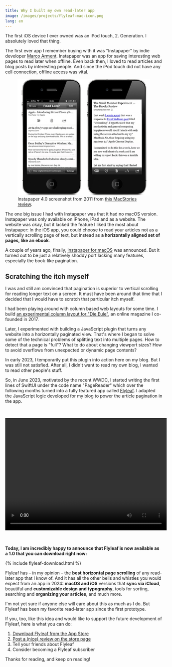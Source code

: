 ```yaml
---
title: Why I built my own read-later app
image: /images/projects/flyleaf-mac-icon.png
lang: en
---
```


The first iOS device I ever owned was an iPod touch, 2. Generation. I absolutely loved that thing.

The first ever app I remember buying with it was "Instapaper" by indie developer [Marco Arment](https://marco.org/about). Instapaper was an app for saving interesting web pages to read later when offline. Even back then, I loved to read articles and blog posts by interesting people. And since the iPod touch did not have any cell connection, offline access was vital.

<figure>
  <img src="/images/instapaper-4-macstories.jpeg" alt="Instapaper 4.0 screenshot from 2011">
  <figcaption>Instapaper 4.0 screenshot from 2011 from <a href="https://www.macstories.net/news/instapaper-4-0-available-completely-redesigned-ipad-ui-new-features-search-subscription/">this MacStories review</a>.</figcaption>
</figure>


<!-- Instapaper also had a very nice minimalistic reading view, which was also important since most websites were not very readable on a tiny 3.5 inch screen. -->

<!--  Today, using such an app is less about offline access, since mobile internet today is ubiquitous and fast. Today they more about avoiding ads and popups and generally user-hostile web design. -->

The one big issue I had with Instapaper was that it had no macOS version. Instapaper was only available on iPhone, iPad and as a website. The website was okay, but it lacked the feature I liked the most about Instapaper: In the iOS app, you could choose to read your articles not as a vertically scrolling page of text, but instead as **a horizontally aligned set of pages, like an ebook**.

A couple of years ago, finally, [Instapaper for macOS](https://blog.instapaper.com/post/634511169876557824) was announced. But it turned out to be just a relatively shoddy port lacking many features, especially the book-like pagination.

## Scratching the itch myself

I was and still am convinced that pagination is superior to vertical scrolling for reading longer text on a screen. It must have been around that time that I decided that I would have to scratch that particular itch myself.

I had been playing around with column based web layouts for some time. I build [an experimental column layout for "Die Eule"](https://eulemagazin.de/happy-birthday-digitaldenkschrift/), an online magazine I co-founded in 2017.

Later, I experimented with building a JavaScript plugin that turns any website into a horizontally paginated view. That's where I began to solve some of the technical problems of splitting text into multiple pages. How to detect that a page is "full"? What to do about changing viewport sizes? How to avoid overflows from unexpected or dynamic page contents?

In early 2023, I temporarily put this plugin into action here on my blog. But I was still not satisfied. After all, I didn't want to read my own blog, I wanted to read other people's stuff.

So, in June 2023, motivated by the recent WWDC, I started writing the first lines of SwiftUI under the code name "PageReader" which over the following months turned into a fully featured app called [Flyleaf](/project/flyleaf/). I adapted the JavaScript logic developed for my blog to power the article pagination in the app.

<video width="518" height="360" class="ipad" style="margin: 2rem auto;" controls autoplay loop>
    <source src="/images/projects/flyleaf-ipad-pagination-small.mp4" type="video/mp4">
    Video not available
</video>

**Today, I am incredibly happy to announce that Flyleaf is now available as a 1.0 that you can download right now:**

{% include flyleaf-download.html %}

Flyleaf has – in my opinion – the **best horizontal page scrolling** of any read-later app that I know of. And it has all the other bells and whistles you would expect from an app in 2024: **macOS and iOS** versions that **sync via iCloud**, beautiful and **customizable design and typography**, tools for sorting, searching and **organizing your articles**, and much more.

I'm not yet sure if anyone else will care about this as much as I do. But Flyleaf has been my favorite read-later app since the first prototype.

If you, too, like this idea and would like to support the future development of Flyleaf, here is what you can do:

1. [Download Flyleaf from the App Store](https://apps.apple.com/app/flyleaf-read-later/id6475200381)
2. [Post a (nice) review on the store page](https://apps.apple.com/app/flyleaf-read-later/id6475200381?action=write-review)
3. Tell your friends about Flyleaf
4. Consider becoming a Flyleaf subscriber

Thanks for reading, and keep on reading!